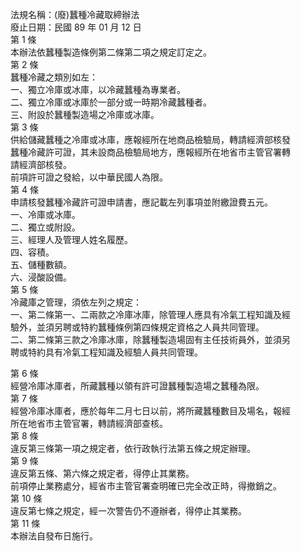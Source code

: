 法規名稱：(廢)蠶種冷藏取締辦法  
廢止日期：民國 89 年 01 月 12 日  
第 1 條  
本辦法依蠶種製造條例第二條第二項之規定訂定之。  
第 2 條  
蠶種冷藏之類別如左：  
一、獨立冷庫或冰庫，以冷藏蠶種為專業者。  
二、獨立冷庫或冰庫於一部分或一時期冷藏蠶種者。  
三、附設於蠶種製造場之冷庫或冰庫。  
第 3 條  
供給儲藏蠶種之冷庫或冰庫，應報經所在地商品檢驗局，轉請經濟部核發  
蠶種冷藏許可證，其未設商品檢驗局地方，應報經所在地省市主管官署轉  
請經濟部核發。  
前項許可證之發給，以中華民國人為限。  
第 4 條  
申請核發蠶種冷藏許可證申請書，應記載左列事項並附繳證費五元。  
一、冷庫或冰庫。  
二、獨立或附設。  
三、經理人及管理人姓名履歷。  
四、容積。  
五、儲種數額。  
六、浸酸設備。  
第 5 條  
冷藏庫之管理，須依左列之規定：  
一、第二條第一、二兩款之冷庫冰庫，除管理人應具有冷氣工程知識及經  
驗外，並須另聘或特約蠶種條例第四條規定資格之人員共同管理。  
二、第二條第三款之冷庫冰庫，除蠶種製造場固有主任技術員外，並須另  
聘或特約具有冷氣工程知識及經驗人員共同管理。  


第 6 條  
經營冷庫冰庫者，所藏蠶種以領有許可證蠶種製造場之蠶種為限。  
第 7 條  
經營冷庫冰庫者，應於每年二月七日以前，將所藏蠶種數目及場名，報經  
所在地省市主管官署，轉請經濟部查核。  
第 8 條  
違反第三條第一項之規定者，依行政執行法第五條之規定辦理。  
第 9 條  
違反第五條、第六條之規定者，得停止其業務。  
前項停止業務處分，經省市主管官署查明確已完全改正時，得撤銷之。  
第 10 條  
違反第七條之規定，經一次警告仍不遵辦者，得停止其業務。  
第 11 條  
本辦法自發布日施行。  


